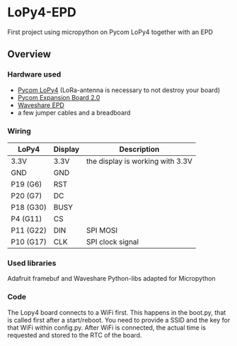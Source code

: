 # LoPy4-EPD
First project using micropython on Pycom LoPy4 together with an EPD 

## Overview


### Hardware used
* [Pycom LoPy4](https://pycom.io/product/lopy4/) (LoRa-antenna is necessary to not destroy your board)
* [Pycom Expansion Board 2.0](https://pycom.io/product/expansion-board-3-0/)
* [Waveshare EPD](https://www.waveshare.com/wiki/2.7inch_e-Paper_HAT)
* a few jumper cables and a breadboard

### Wiring
|LoPy4          |Display        |Description                            |
| ------------- | ------------- | ------------------------------------- |
| 3.3V          | 3.3V          | the display is working with 3.3V      |
| GND           | GND           |                                       |
| P19  (G6)     | RST           |                                       |
| P20  (G7)     | DC            |                                       |
| P18  (G30)    | BUSY          |                                       |
| P4   (G11)    | CS            |                                       |
| P11  (G22)    | DIN           | SPI MOSI                              |
| P10  (G17)    | CLK           | SPI clock signal                      |

### Used libraries
Adafruit framebuf and Waveshare Python-libs adapted for Micropython

### Code
The Lopy4 board connects to a WiFi first. This happens in the boot.py, that is called first after a start/reboot. You need to provide a SSID and the key for that WiFi within config.py. After WiFi is connected, the actual time is requested and stored to the RTC of the board.

